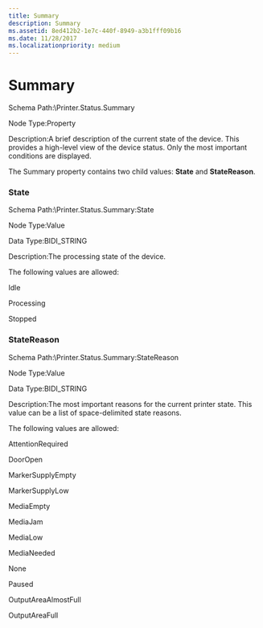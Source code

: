 ```yaml
---
title: Summary
description: Summary
ms.assetid: 8ed412b2-1e7c-440f-8949-a3b1fff09b16
ms.date: 11/28/2017
ms.localizationpriority: medium
---
```


# Summary


Schema Path:\\Printer.Status.Summary

Node Type:Property

Description:A brief description of the current state of the device. This provides a high-level view of the device status. Only the most important conditions are displayed.

The Summary property contains two child values: **State** and **StateReason**.

### <span id="state"></span><span id="STATE"></span>State

Schema Path:\\Printer.Status.Summary:State

Node Type:Value

Data Type:BIDI\_STRING

Description:The processing state of the device.

The following values are allowed:

Idle

Processing

Stopped

### <span id="statereason"></span><span id="STATEREASON"></span>StateReason

Schema Path:\\Printer.Status.Summary:StateReason

Node Type:Value

Data Type:BIDI\_STRING

Description:The most important reasons for the current printer state. This value can be a list of space-delimited state reasons.

The following values are allowed:

AttentionRequired

DoorOpen

MarkerSupplyEmpty

MarkerSupplyLow

MediaEmpty

MediaJam

MediaLow

MediaNeeded

None

Paused

OutputAreaAlmostFull

OutputAreaFull

 

 




